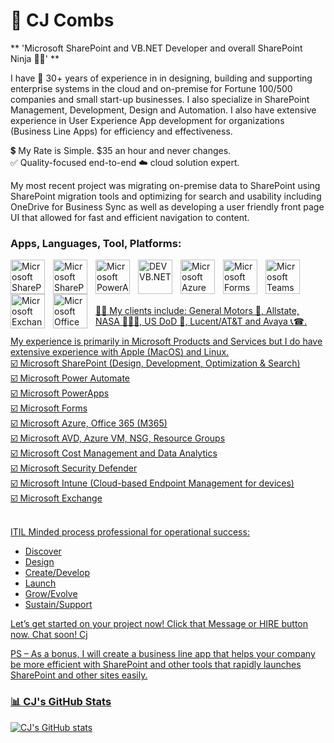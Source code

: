 # 👋 CJ Combs

** 'Microsoft SharePoint and VB.NET Developer and overall SharePoint Ninja 🐱‍👤' **

I have 🎯 30+ years of experience in in designing, building and supporting enterprise systems in the cloud and on-premise for Fortune 100/500 companies and small start-up businesses. I also specialize in SharePoint Management, Development, Design and Automation. I also have extensive experience in User Experience App development for organizations (Business Line Apps) for efficiency and effectiveness.

💲 My Rate is Simple. $35 an hour and never changes.<br>
✅ Quality-focused end-to-end ☁️ cloud solution expert.<br>

My most recent project was migrating on-premise data to SharePoint using SharePoint migration tools and optimizing for search and usability including OneDrive for Business Sync as well as developing a user friendly front page UI that allowed for fast and efficient navigation to content.<br />

### Apps, Languages, Tool, Platforms:

<a href="https://www.linkedin.com/in/cjcombs/" target="_blank"><img align="left" alt="Microsoft SharePoint" width="55px" src="https://publichtmlimg.blob.core.windows.net/$web/MS_DARK_SharePointLOGO.png" style="padding-right:10px;" />
<a href="https://www.linkedin.com/in/cjcombs/" target="_blank"><img align="left" alt="Microsoft SharePoint" width="55px" src="https://publichtmlimg.blob.core.windows.net/$web/MS_DARK_PowerAutomate.png" style="padding-right:10px;" />
<a href="https://www.linkedin.com/in/cjcombs/" target="_blank"><img align="left" alt="Microsoft PowerApps" width="55px" src="https://publichtmlimg.blob.core.windows.net/$web/MS_DARK_PowerApps.png" style="padding-right:10px;" />
<a href="https://www.linkedin.com/in/cjcombs/" target="_blank"><img align="left" alt="DEV VB.NET" width="55px" src="https://publichtmlimg.blob.core.windows.net/$web/MS_DARK_VBNET.png" style="padding-right:10px;" />
<a href="https://www.linkedin.com/in/cjcombs/" target="_blank"><img align="left" alt="Microsoft Azure" width="55px" src="https://publichtmlimg.blob.core.windows.net/$web/MS_DARK_Azure.png" style="padding-right:10px;" />
<a href="https://www.linkedin.com/in/cjcombs/" target="_blank"><img align="left" alt="Microsoft Forms" width="55px" src="https://publichtmlimg.blob.core.windows.net/$web/MS_DARK_Forms.png" style="padding-right:10px;" />
<a href="https://www.linkedin.com/in/cjcombs/" target="_blank"><img align="left" alt="Microsoft Teams" width="55px" src="https://publichtmlimg.blob.core.windows.net/$web/MS_DARK_Teams.png" style="padding-right:10px;" />
<a href="https://www.linkedin.com/in/cjcombs/" target="_blank"><img align="left" alt="Microsoft Exchange" width="55px" src="https://publichtmlimg.blob.core.windows.net/$web/MS_DARK_Exchange.png" style="padding-right:10px;" />
<a href="https://www.linkedin.com/in/cjcombs/" target="_blank"><img align="left" alt="Microsoft Office 365" width="55px" style="padding-right:10px;" src="https://publichtmlimg.blob.core.windows.net/$web/MS_DARK_Office365.png" />
<br />
<br />

#


👐🏻 My clients include: General Motors 🚗, Allstate, NASA 👩🏻‍🚀, US DoD 🚁, Lucent/AT&T and Avaya 📞☎.

My experience is primarily in Microsoft Products and Services but I do have extensive experience with Apple (MacOS) and Linux.<br>
☑️ Microsoft SharePoint (Design, Development, Optimization & Search)<br>
☑️ Microsoft Power Automate<br>
☑️ Microsoft PowerApps<br>
☑️ Microsoft Forms<br>
☑️ Microsoft Azure, Office 365 (M365)<br>
☑️ Microsoft AVD, Azure VM, NSG, Resource Groups<br>
☑️ Microsoft Cost Management and Data Analytics<br>
☑️ Microsoft Security Defender<br>
☑️ Microsoft Intune (Cloud-based Endpoint Management for devices)<br>
☑️ Microsoft Exchange<br><br>

ITIL Minded process professional for operational success:
- Discover
- Design
- Create/Develop
- Launch
- Grow/Evolve
- Sustain/Support

Let’s get started on your project now! Click that Message or HIRE button now. Chat soon!
Cj

PS – As a bonus, I will create a business line app that helps your company be more efficient with SharePoint and other tools that rapidly launches SharePoint and other sites easily.

### 📊 CJ's GitHub Stats

![CJ's GitHub stats](https://github-readme-stats.vercel.app/api?username=cjcombsMedia&show_icons=true&theme=gruvbox)

<!-- ![GitHub Streak](https://streak-stats.demolab.com?user=ForrestKnight&theme=gruvbox&border_radius=4.5) -->

#

<!--
**cjcombsMedia/cjcombsMedia** is a ✨ _special_ ✨ repository because its `README.md` (this file) appears on your GitHub profile.

Here are some ideas to get you started:

- 🔭 I’m currently working on ...
- 🌱 I’m currently learning ...
- 👯 I’m looking to collaborate on ...
- 🤔 I’m looking for help with ...
- 💬 Ask me about ...
- 📫 How to reach me: ...
- 😄 Pronouns: ...
- ⚡ Fun fact: ...
-->
